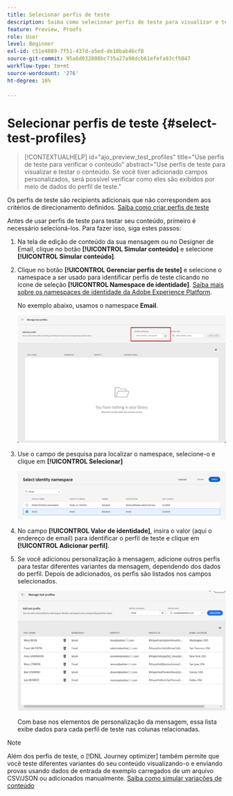 ```yaml
---
title: Selecionar perfis de teste
description: Saiba como selecionar perfis de teste para visualizar e testar o conteúdo.
feature: Preview, Proofs
role: User
level: Beginner
exl-id: c51e4089-7f51-437d-a5ed-de10bab46cf8
source-git-commit: 95a6d032808bc735a27a98dcb61efefa93cf5047
workflow-type: tm+mt
source-wordcount: '276'
ht-degree: 16%

---
```


# Selecionar perfis de teste {#select-test-profiles}

>[!CONTEXTUALHELP]
>id="ajo_preview_test_profiles"
>title="Use perfis de teste para verificar o conteúdo"
>abstract="Use perfis de teste para visualizar e testar o conteúdo. Se você tiver adicionado campos personalizados, será possível verificar como eles são exibidos por meio de dados do perfil de teste."

Os perfis de teste são recipients adicionais que não correspondem aos critérios de direcionamento definidos. [Saiba como criar perfis de teste](../audience/creating-test-profiles.md)

Antes de usar perfis de teste para testar seu conteúdo, primeiro é necessário selecioná-los. Para fazer isso, siga estes passos:

1. Na tela de edição de conteúdo da sua mensagem ou no Designer de Email, clique no botão **[!UICONTROL Simular conteúdo]** e selecione **[!UICONTROL Simular conteúdo]**.

1. Clique no botão **[!UICONTROL Gerenciar perfis de teste]** e selecione o namespace a ser usado para identificar perfis de teste clicando no ícone de seleção **[!UICONTROL Namespace de identidade]**. [Saiba mais sobre os namespaces de identidade da Adobe Experience Platform](../audience/get-started-identity.md).

   No exemplo abaixo, usamos o namespace **Email**.

   ![](../email/assets/previewselect-namespace.png)

1. Use o campo de pesquisa para localizar o namespace, selecione-o e clique em **[!UICONTROL Selecionar]**

   ![](../email/assets/preview-email-namespace.png)

1. No campo **[!UICONTROL Valor de identidade]**, insira o valor (aqui o endereço de email) para identificar o perfil de teste e clique em **[!UICONTROL Adicionar perfil]**.

   <!--![](assets/preview-identity-value.png)-->

1. Se você adicionou personalização à mensagem, adicione outros perfis para testar diferentes variantes da mensagem, dependendo dos dados do perfil. Depois de adicionados, os perfis são listados nos campos selecionados.

   ![](../email/assets/preview-profile-list.png)

   Com base nos elementos de personalização da mensagem, essa lista exibe dados para cada perfil de teste nas colunas relacionadas.

>[!NOTE]
>
>Além dos perfis de teste, o [!DNL Journey optimizer] também permite que você teste diferentes variantes do seu conteúdo visualizando-o e enviando provas usando dados de entrada de exemplo carregados de um arquivo CSV/JSON ou adicionados manualmente. [Saiba como simular variações de conteúdo](../test-approve/simulate-sample-input.md)
